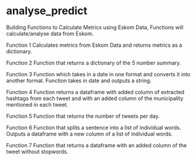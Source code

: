 # analyse_predict

Building Functions to Calculate Metrics using Eskom Data, Functions will calculate/analyse data from Eskom.

Function 1
Calculates metrics from Eskom Data and returns metrics as a dictionary.

Function 2
Function that returns a dictionary of the 5 number summary.

Function 3
Function which takes in a date in one format and converts it into another format. Function takes in date
and outputs a string.

Function 4
Function returns a dataframe with added column of extracted hashtags from each tweet and with an added
column of the municipality mentioned in each tweet.

Function 5
Function that returns the number of tweets per day.

Function 6
Function that splits a sentence into a list of individual words. Outputs a dataframe with a new column of
a list of individual words.

Function 7
Function that returns a dataframe with an added column of the tweet without stopwords.
